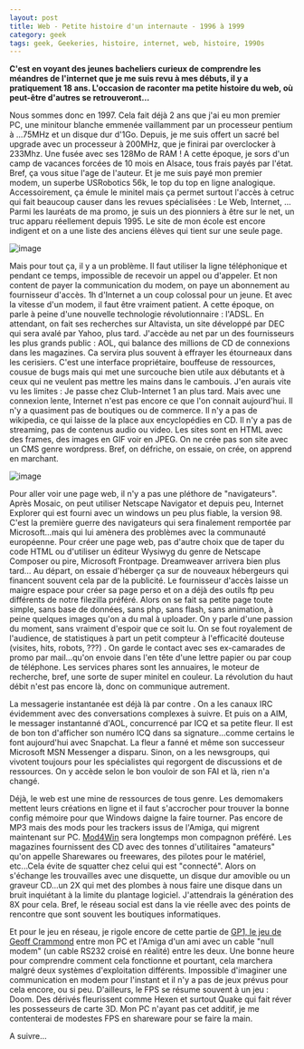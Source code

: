 ```yaml
---
layout: post
title: Web - Petite histoire d'un internaute - 1996 à 1999
category: geek
tags: geek, Geekeries, histoire, internet, web, histoire, 1990s
---
```

**C'est en voyant des jeunes bacheliers curieux de comprendre les méandres de l'internet que je me suis revu à mes débuts, il y a pratiquement 18 ans. L'occasion de raconter ma petite histoire du web, où peut-être d'autres se retrouveront...**

Nous sommes donc en 1997. Cela fait déjà 2 ans que j'ai eu mon premier PC, une minitour blanche emmenée vaillamment par un processeur pentium à ...75MHz et un disque dur d'1Go. Depuis, je me suis offert un sacré bel upgrade avec un processeur à 200MHz, que je finirai par overclocker à 233Mhz. Une fusée avec ses 128Mo de RAM ! A cette époque, je sors d'un camp de vacances forcées de 10 mois en Alsace, tous frais payés par l'état. Bref, ça vous situe l'age de l'auteur. Et je me suis payé mon premier modem, un superbe USRobotics 56k, le top du top en ligne analogique. Accessoirement, ça émule le minitel mais ça permet surtout l'accès à cetruc qui fait beaucoup causer dans les revues spécialisées : Le Web, Internet, ... Parmi les lauréats de ma promo, je suis un des pionniers à être sur le net, un truc apparu réellement depuis 1995. Le site de mon école est encore indigent et on a une liste des anciens élèves qui tient sur une seule page.

![image](https://cheziceman.files.wordpress.com/2016/01/usrobotics.jpg)

Mais pour tout ça, il y a un problème. Il faut utiliser la ligne téléphonique et pendant ce temps, impossible de recevoir un appel ou d'appeler. Et non content de payer la communication du modem, on paye un abonnement au fournisseur d'accès. 1h d'Internet a un coup colossal pour un jeune. Et avec la vitesse d'un modem, il faut être vraiment patient. A cette époque, on parle à peine d'une nouvelle technologie révolutionnaire : l'ADSL. En attendant, on fait ses recherches sur Altavista, un site développé par DEC qui sera avalé par Yahoo, plus tard. J'accède au net par un des fournisseurs les plus grands public : AOL, qui balance des millions de CD de connexions dans les magazines. Ca servira plus souvent à effrayer les étourneaux dans les cerisiers. C'est une interface propriétaire, bouffeuse de ressources, cousue de bugs mais qui met une surcouche bien utile aux débutants et à ceux qui ne veulent pas mettre les mains dans le cambouis. J'en aurais vite vu les limites : Je passe chez Club-Internet 1 an plus tard. Mais avec une connexion lente, Internet n'est pas encore ce que l'on connait aujourd'hui. Il n'y a quasiment pas de boutiques ou de commerce. Il n'y a pas de wikipedia, ce qui laisse de la place aux encyclopédies en CD. Il n'y a pas de streaming, pas de contenus audio ou video. Les sites sont en HTML avec des frames, des images en GIF voir en JPEG. On ne crée pas son site avec un CMS genre wordpress. Bref, on défriche, on essaie, on crée, on apprend en marchant.

![image](https://cheziceman.files.wordpress.com/2016/01/altavista-1999.png)

Pour aller voir une page web, il n'y a pas une pléthore de "navigateurs". Après Mosaic, on peut utiliser Netscape Navigator et depuis peu, Internet Explorer qui est fourni avec un windows un peu plus fiable, la version 98. C'est la première guerre des navigateurs qui sera finalement remportée par Microsoft...mais qui lui amènera des problèmes avec la communauté européenne. Pour créer une page web, pas d'autre choix que de taper du code HTML ou d'utiliser un éditeur Wysiwyg du genre de Netscape Composer ou pire, Microsoft Frontpage. Dreamweaver arrivera bien plus tard... Au départ, on essaie d'héberger ça sur de nouveaux hébergeurs qui financent souvent cela par de la publicité. Le fournisseur d'accès laisse un maigre espace pour créer sa page perso et on a déjà des outils ftp peu différents de notre filezilla préféré. Alors on se fait sa petite page toute simple, sans base de données, sans php, sans flash, sans animation, à peine quelques images qu'on a du mal à uploader. On y parle d'une passion du moment, sans vraiment d'espoir que ce soit lu. On se fout royalement de l'audience, de statistiques à part un petit compteur à l'efficacité douteuse (visites, hits, robots, ???) . On garde le contact avec ses ex-camarades de promo par mail...qu'on envoie dans l'en tête d'une lettre papier ou par coup de téléphone. Les services phares sont les annuaires, le moteur de recherche, bref, une sorte de super minitel en couleur. La révolution du haut débit n'est pas encore là, donc on communique autrement.

La messagerie instantanée est déjà là par contre . On a les canaux IRC évidemment avec des conversations complexes à suivre. Et puis on a AIM, le messager instantanné d'AOL, concurrencé par ICQ et sa petite fleur. Il est de bon ton d'afficher son numéro ICQ dans sa signature...comme certains le font aujourd'hui avec Snapchat. La fleur a fanné et même son successeur Microsoft MSN Messenger a disparu. Sinon, on a les newsgroups, qui vivotent toujours pour les spécialistes qui regorgent de discussions et de ressources. On y accède selon le bon vouloir de son FAI et là, rien n'a changé.

Déjà, le web est une mine de ressources de tous genre. Les demomakers mettent leurs créations en ligne et il faut s'accrocher pour trouver la bonne config mémoire pour que Windows daigne la faire tourner. Pas encore de MP3 mais des mods pour les trackers issus de l'Amiga, qui migrent maintenant sur PC. <a title="Mod4Win" href="http://www.wikiwand.com/en/Mod4Win">Mod4Win</a> sera longtemps mon compagnon préféré. Les magazines fournissent des CD avec des tonnes d'utilitaires "amateurs" qu'on appelle Sharewares ou freewares, des pilotes pour le matériel, etc...Cela évite de squatter chez celui qui est "connecté". Alors on s'échange les trouvailles avec une disquette, un disque dur amovible ou un graveur CD...un 2X qui met des plombes à nous faire une disque dans un bruit inquiétant à la limite du plantage logiciel. J'attendrais la génération des 8X pour cela. Bref, le réseau social est dans la vie réelle avec des points de rencontre que sont souvent les boutiques informatiques.

Et pour le jeu en réseau, je rigole encore de cette partie de <a title="GP1, le jeu de Geoff Crammond" href="http://www.wikiwand.com/en/Formula_One_Grand_Prix_%28video_game%29">GP1, le jeu de Geoff Crammond</a> entre mon PC et l'Amiga d'un ami avec un cable "null modem" (un cable RS232 croisé en réalité) entre les deux. Une bonne heure pour comprendre comment cela fonctionne et pourtant, cela marchera malgré deux systèmes d'exploitation différents. Impossible d'imaginer une communication en modem pour l'instant et il n'y a pas de jeux prévus pour cela encore, ou si peu. D'ailleurs, le FPS se résume souvent à un jeu : Doom. Des dérivés fleurissent comme Hexen et surtout Quake qui fait réver les possesseurs de carte 3D. Mon PC n'ayant pas cet additif, je me contenterai de modestes FPS en shareware pour se faire la main.

A suivre...
